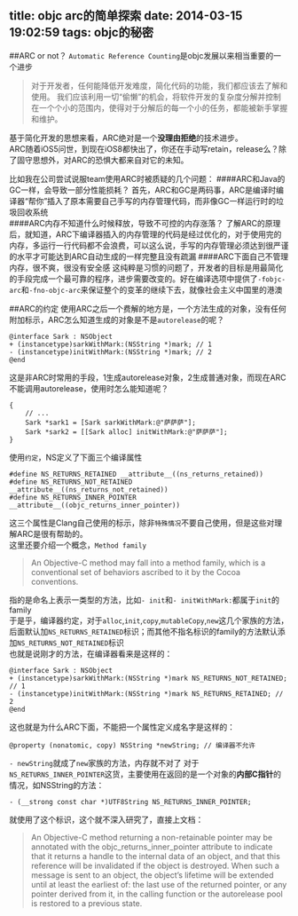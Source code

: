 title: objc arc的简单探索
date: 2014-03-15 19:02:59
tags: objc的秘密
---
##ARC or not？
`Automatic Reference Counting`是objc发展以来相当重要的一个进步  
> 对于开发者，任何能降低开发难度，简化代码的功能，我们都应该去了解和使用。
> 我们应该利用一切“偷懒”的机会，将软件开发的复杂度分解并控制在一个个小的范围内，使得对于分解后的每一个小的任务，都能被新手掌握和维护。  

基于简化开发的思想来看，ARC绝对是一个**没理由拒绝**的技术进步。  
ARC随着iOS5问世，到现在iOS8都快出了，你还在手动写retain，release么？除了固守思想外，对ARC的恐惧大都来自对它的未知。  
<!-- more -->
比如我在公司尝试说服team使用ARC时被质疑的几个问题：
####ARC和Java的GC一样，会导致一部分性能损耗？
首先，ARC和GC是两码事，ARC是编译时编译器“帮你”插入了原本需要自己手写的内存管理代码，而非像GC一样运行时的垃圾回收系统  
####ARC内存不知道什么时候释放，导致不可控的内存涨落？
了解ARC的原理后，就知道，ARC下编译器插入的内存管理的代码是经过优化的，对于使用完的内存，多运行一行代码都不会浪费，可以这么说，手写的内存管理必须达到很严谨的水平才可能达到ARC自动生成的一样完整且没有疏漏
####ARC下面自己不管理内存，很不爽，很没有安全感
这纯粹是习惯的问题了，开发者的目标是用最简化的手段完成一个最可靠的程序，进步需要改变的。好在编译选项中提供了`-fobjc-arc`和`-fno-objc-arc`来保证整个的变革的继续下去，就像社会主义中国里的港澳

##ARC的约定
使用ARC之后一个费解的地方是，一个方法生成的对象，没有任何附加标示，ARC怎么知道生成的对象是不是`autorelease`的呢？
```
@interface Sark : NSObject
+ (instancetype)sarkWithMark:(NSString *)mark; // 1
- (instancetype)initWithMark:(NSString *)mark; // 2
@end
```
这是非ARC时常用的手段，1生成autorelease对象，2生成普通对象，而现在ARC不能调用autorelease，使用时怎么能知道呢？
```
{
    // ...
    Sark *sark1 = [Sark sarkWithMark:@"萨萨萨"];
    Sark *sark2 = [[Sark alloc] initWithMark:@"萨萨萨"];
}
```
使用`约定`，NS定义了下面三个编译属性  
```
#define NS_RETURNS_RETAINED __attribute__((ns_returns_retained))
#define NS_RETURNS_NOT_RETAINED __attribute__((ns_returns_not_retained))
#define NS_RETURNS_INNER_POINTER __attribute__((objc_returns_inner_pointer))
```
这三个属性是Clang自己使用的标示，除非`特殊情况`不要自己使用，但是这些对理解ARC是很有帮助的。  
这里还要介绍一个概念，`Method family`
> An Objective-C method may fall into a method family, which is a conventional set of behaviors ascribed to it by the Cocoa conventions.

指的是命名上表示一类型的方法，比如`- init`和`- initWithMark:`都属于`init`的family  
于是乎，编译器约定，对于`alloc`,`init`,`copy`,`mutableCopy`,`new`这几个家族的方法，后面默认加`NS_RETURNS_RETAINED`标识；而其他不指名标识的family的方法默认添加`NS_RETURNS_NOT_RETAINED`标识  
也就是说刚才的方法，在编译器看来是这样的：
```
@interface Sark : NSObject
+ (instancetype)sarkWithMark:(NSString *)mark NS_RETURNS_NOT_RETAINED; // 1
- (instancetype)initWithMark:(NSString *)mark NS_RETURNS_RETAINED; // 2
@end
```
这也就是为什么ARC下面，不能把一个属性定义成名字是这样的：
```
@property (nonatomic, copy) NSString *newString; // 编译器不允许
```
`- newString`就成了`new`家族的方法，内存就不对了
对于`NS_RETURNS_INNER_POINTER`这货，主要使用在返回的是一个对象的**内部C指针**的情况，如NSString的方法：
```
- (__strong const char *)UTF8String NS_RETURNS_INNER_POINTER;
```
就使用了这个标识，这个就不深入研究了，直接上文档：
> An Objective-C method returning a non-retainable pointer may be annotated with the objc_returns_inner_pointer attribute to indicate that it returns a handle to the internal data of an object, and that this reference will be invalidated if the object is destroyed. When such a message is sent to an object, the object’s lifetime will be extended until at least the earliest of:
the last use of the returned pointer, or any pointer derived from it, in the calling function or
the autorelease pool is restored to a previous state.
